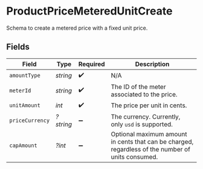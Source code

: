 # ProductPriceMeteredUnitCreate

Schema to create a metered price with a fixed unit price.


## Fields

| Field                                                                                             | Type                                                                                              | Required                                                                                          | Description                                                                                       |
| ------------------------------------------------------------------------------------------------- | ------------------------------------------------------------------------------------------------- | ------------------------------------------------------------------------------------------------- | ------------------------------------------------------------------------------------------------- |
| `amountType`                                                                                      | *string*                                                                                          | :heavy_check_mark:                                                                                | N/A                                                                                               |
| `meterId`                                                                                         | *string*                                                                                          | :heavy_check_mark:                                                                                | The ID of the meter associated to the price.                                                      |
| `unitAmount`                                                                                      | *int*                                                                                             | :heavy_check_mark:                                                                                | The price per unit in cents.                                                                      |
| `priceCurrency`                                                                                   | *?string*                                                                                         | :heavy_minus_sign:                                                                                | The currency. Currently, only `usd` is supported.                                                 |
| `capAmount`                                                                                       | *?int*                                                                                            | :heavy_minus_sign:                                                                                | Optional maximum amount in cents that can be charged, regardless of the number of units consumed. |